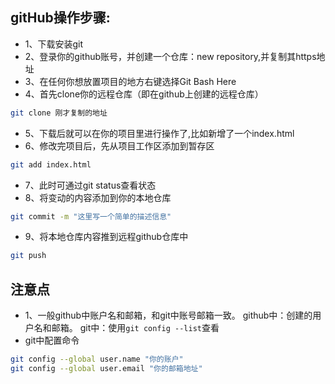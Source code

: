 ## gitHub操作步骤:
+ 1、下载安装git
+ 2、登录你的github账号，并创建一个仓库：new repository,并复制其https地址
+ 3、在任何你想放置项目的地方右键选择Git Bash Here
+ 4、首先clone你的远程仓库（即在github上创建的远程仓库）
```bash
git clone 刚才复制的地址
```
+ 5、下载后就可以在你的项目里进行操作了,比如新增了一个index.html
+ 6、修改完项目后，先从项目工作区添加到暂存区
```bash
git add index.html
```
+ 7、此时可通过git status查看状态
+ 8、将变动的内容添加到你的本地仓库
```bash
git commit -m "这里写一个简单的描述信息"
```
+ 9、将本地仓库内容推到远程github仓库中
```bash
git push
```
## 注意点
+ 1、一般github中账户名和邮箱，和git中账号邮箱一致。
github中：创建的用户名和邮箱。
git中：使用`git config --list`查看
+ git中配置命令
```bash
git config --global user.name "你的账户"
git config --global user.email "你的邮箱地址"
```

